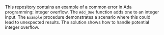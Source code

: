 This repository contains an example of a common error in Ada programming: integer overflow.  The `Add_One` function adds one to an integer input. The `Example` procedure demonstrates a scenario where this could lead to unexpected results.  The solution shows how to handle potential integer overflow.